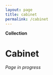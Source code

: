 ```yaml
---
layout: page
title: cabinet
permalink: /cabinet
---
```

<b>Collection</b>

<h1>Cabinet</h1>

<i>Page in progress</i>

<style>
  .wrapper {
    max-width: 58em;
  }
</style>